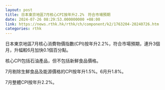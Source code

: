 ```yaml
---
layout: post
title: 日本東京地區7月核心CPI按年升2.2%　符合市場預期
date: 2024-07-26 08:29:53.000000000 +08:00
link: https://news.rthk.hk/rthk/ch/component/k2/1763204-20240726.htm
categories: rthk
---
```


日本東京地區7月核心消費物價指數(CPI)按年升2.2%，符合市場預期，連升3個月，升幅較6月加快0.1個百分點。

核心CPI包括石油產品，但不包括新鮮食品價格。

7月剔除生鮮食品及能源價格的CPI按年升1.5%。6月升1.8%。

7月整體CPI按年升2.2%。
